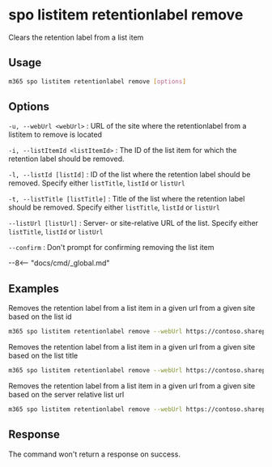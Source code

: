 # spo listitem retentionlabel remove

Clears the retention label from a list item

## Usage

```sh
m365 spo listitem retentionlabel remove [options]
```

## Options

`-u, --webUrl <webUrl>`
: URL of the site where the retentionlabel from a listitem to remove is located

`-i, --listItemId <listItemId>`
: The ID of the list item for which the retention label should be removed.

`-l, --listId [listId]`
: ID of the list where the retention label should be removed. Specify either `listTitle`, `listId` or `listUrl`

`-t, --listTitle [listTitle]`
: Title of the list where the retention label should be removed. Specify either `listTitle`, `listId` or `listUrl`

`--listUrl [listUrl]`
: Server- or site-relative URL of the list. Specify either `listTitle`, `listId` or `listUrl`

`--confirm`
: Don't prompt for confirming removing the list item

--8<-- "docs/cmd/_global.md"

## Examples

Removes the retention label from a list item in a given url from a given site based on the list id

```sh
m365 spo listitem retentionlabel remove --webUrl https://contoso.sharepoint.com/sites/project-x --listId 0cd891ef-afce-4e55-b836-fce03286cccf --id 1
```

Removes the retention label from a list item in a given url from a given site based on the list title

```sh
m365 spo listitem retentionlabel remove --webUrl https://contoso.sharepoint.com/sites/project-x --listTitle 'List 1' --id 1
```

Removes the retention label from a list item in a given url from a given site based on the server relative list url

```sh
m365 spo listitem retentionlabel remove --webUrl https://contoso.sharepoint.com/sites/project-x --listUrl /sites/project-x/lists/TestList --id 1
```

## Response

The command won't return a response on success.
